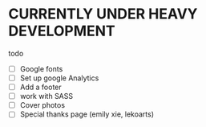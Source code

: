 # CURRENTLY UNDER HEAVY DEVELOPMENT

todo
- [ ] Google fonts
- [ ] Set up google Analytics
- [ ] Add a footer
- [ ] work with SASS
- [ ] Cover photos
- [ ] Special thanks page (emily xie, lekoarts)
